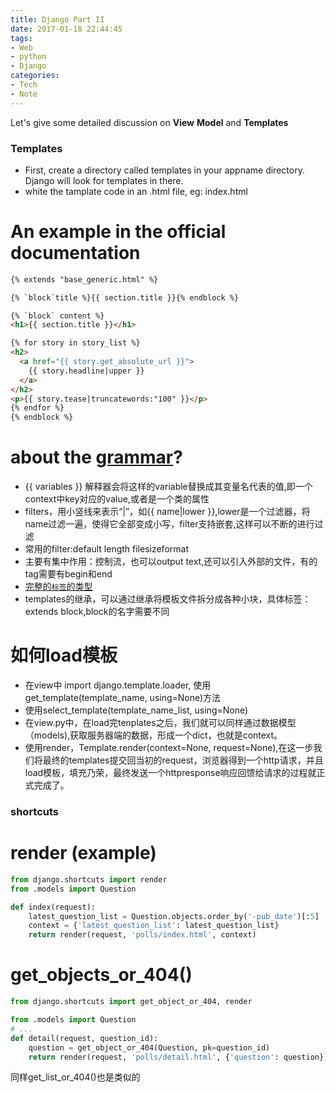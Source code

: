 ```yaml
---
title: Django Part II
date: 2017-01-18 22:44:45
tags:
- Web
- python
- Django
categories:
- Tech
- Note
---
```

Let's give some detailed discussion on **View** **Model** and **Templates**
<!-- more -->
### Templates
* First, create a directory called templates in your appname directory. Django will look for templates in there.
* white the tamplate code in an .html file, eg: index.html
# An example in the official documentation
```html
{% extends "base_generic.html" %}

{% `block`title %}{{ section.title }}{% endblock %}

{% `block` content %}
<h1>{{ section.title }}</h1>

{% for story in story_list %}
<h2>
  <a href="{{ story.get_absolute_url }}">
    {{ story.headline|upper }}
  </a>
</h2>
<p>{{ story.tease|truncatewords:"100" }}</p>
{% endfor %}
{% endblock %}
```
# about the [grammar](https://docs.djangoproject.com/en/1.10/ref/templates/language/)?
* {{ variables }} 解释器会将这样的variable替换成其变量名代表的值,即一个context中key对应的value,或者是一个类的属性
* filters，用小竖线来表示“|”，如{{ name|lower }},lower是一个过滤器，将name过滤一遍，使得它全部变成小写，filter支持嵌套,这样可以不断的进行过滤
* 常用的filter:default length filesizeformat
* 主要有集中作用：控制流，也可以output text,还可以引入外部的文件，有的tag需要有begin和end
* [完整的`标签`的类型](https://docs.djangoproject.com/en/1.10/ref/templates/builtins/#ref-templates-builtins-`标签`)
* templates的继承，可以通过继承将模板文件拆分成各种小块，具体标签：extends block,block的名字需要不同


# 如何load模板
* 在view中 import django.template.loader, 使用get_template(template_name, using=None)方法
* 使用select_template(template_name_list, using=None)
* 在view.py中，在load完tenplates之后，我们就可以同样通过数据模型（models),获取服务器端的数据，形成一个dict，也就是context。
* 使用render，Template.render(context=None, request=None),在这一步我们将最终的templates提交回当初的request，浏览器得到一个http请求，并且load模板，填充乃荣，最终发送一个httpresponse响应回馈给请求的过程就正式完成了。

### shortcuts
# render (example)
```python
from django.shortcuts import render
from .models import Question

def index(request):
    latest_question_list = Question.objects.order_by('-pub_date')[:5]
    context = {'latest_question_list': latest_question_list}
    return render(request, 'polls/index.html', context)

```
# get_objects_or_404()
```python
from django.shortcuts import get_object_or_404, render

from .models import Question
# ...
def detail(request, question_id):
    question = get_object_or_404(Question, pk=question_id)
    return render(request, 'polls/detail.html', {'question': question})
```
同样get_list_or_404()也是类似的
